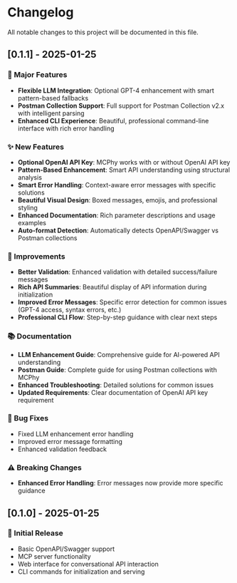 # Changelog

All notable changes to this project will be documented in this file.

## [0.1.1] - 2025-01-25

### 🚀 Major Features
- **Flexible LLM Integration**: Optional GPT-4 enhancement with smart pattern-based fallbacks
- **Postman Collection Support**: Full support for Postman Collection v2.x with intelligent parsing
- **Enhanced CLI Experience**: Beautiful, professional command-line interface with rich error handling

### ✨ New Features
- **Optional OpenAI API Key**: MCPhy works with or without OpenAI API key
- **Pattern-Based Enhancement**: Smart API understanding using structural analysis
- **Smart Error Handling**: Context-aware error messages with specific solutions
- **Beautiful Visual Design**: Boxed messages, emojis, and professional styling
- **Enhanced Documentation**: Rich parameter descriptions and usage examples
- **Auto-format Detection**: Automatically detects OpenAPI/Swagger vs Postman collections

### 🔧 Improvements
- **Better Validation**: Enhanced validation with detailed success/failure messages
- **Rich API Summaries**: Beautiful display of API information during initialization
- **Improved Error Messages**: Specific error detection for common issues (GPT-4 access, syntax errors, etc.)
- **Professional CLI Flow**: Step-by-step guidance with clear next steps

### 📚 Documentation
- **LLM Enhancement Guide**: Comprehensive guide for AI-powered API understanding
- **Postman Guide**: Complete guide for using Postman collections with MCPhy
- **Enhanced Troubleshooting**: Detailed solutions for common issues
- **Updated Requirements**: Clear documentation of OpenAI API key requirement

### 🐛 Bug Fixes
- Fixed LLM enhancement error handling
- Improved error message formatting
- Enhanced validation feedback

### ⚠️ Breaking Changes
- **Enhanced Error Handling**: Error messages now provide more specific guidance

## [0.1.0] - 2025-01-25

### 🎉 Initial Release
- Basic OpenAPI/Swagger support
- MCP server functionality
- Web interface for conversational API interaction
- CLI commands for initialization and serving
